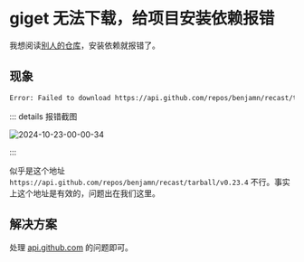 
# giget 无法下载，给项目安装依赖报错

我想阅读[别人的仓库](https://github.com/unjs/magicast)，安装依赖就报错了。

## 现象

```bash
Error: Failed to download https://api.github.com/repos/benjamn/recast/tarball/v0.23.4: TypeError: fetch failed
```

::: details 报错截图

![2024-10-23-00-00-34](https://gh-img-store.ruan-cat.com/img/2024-10-23-00-00-34.png)

:::

似乎是这个地址 `https://api.github.com/repos/benjamn/recast/tarball/v0.23.4` 不行。事实上这个地址是有效的，问题出在我们这里。

## 解决方案

处理 [api.github.com](../sundry/Watt-Toolkit/index.md#apigithubcom) 的问题即可。
